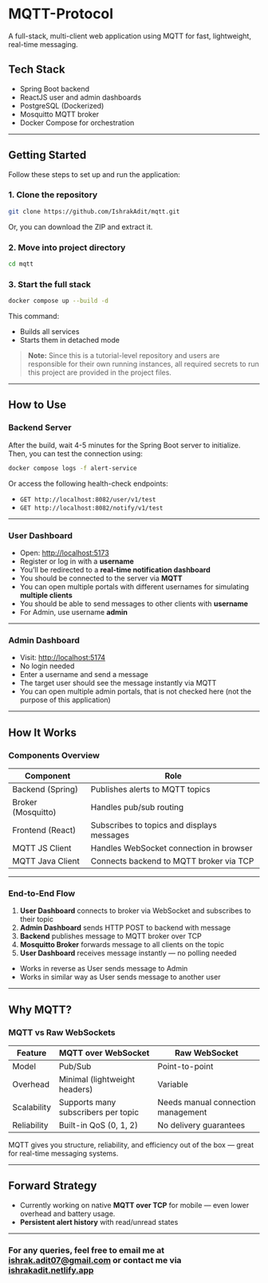 # MQTT-Protocol

A full-stack, multi-client web application using MQTT for fast, lightweight, real-time messaging.

## Tech Stack

- Spring Boot backend
- ReactJS user and admin dashboards
- PostgreSQL (Dockerized)
- Mosquitto MQTT broker
- Docker Compose for orchestration

---

## Getting Started

Follow these steps to set up and run the application:

### 1. Clone the repository

```bash
git clone https://github.com/IshrakAdit/mqtt.git
```

Or, you can download the ZIP and extract it.

### 2. Move into project directory

```bash
cd mqtt
```

### 3. Start the full stack

```bash
docker compose up --build -d
```

This command:

- Builds all services
- Starts them in detached mode

> **Note:** Since this is a tutorial-level repository and users are responsible for their own running instances, all required secrets to run this project are provided in the project files.

---

## How to Use

### Backend Server

After the build, wait 4-5 minutes for the Spring Boot server to initialize.
Then, you can test the connection using:

```bash
docker compose logs -f alert-service
```

Or access the following health-check endpoints:

- `GET http://localhost:8082/user/v1/test`
- `GET http://localhost:8082/notify/v1/test`

---

### User Dashboard

- Open: [http://localhost:5173](http://localhost:5173)
- Register or log in with a **username**
- You’ll be redirected to a **real-time notification dashboard**
- You should be connected to the server via **MQTT**
- You can open multiple portals with different usernames for simulating **multiple clients**
- You should be able to send messages to other clients with **username**
- For Admin, use username **admin**

---

### Admin Dashboard

- Visit: [http://localhost:5174](http://localhost:5174)
- No login needed
- Enter a username and send a message
- The target user should see the message instantly via MQTT
- You can open multiple admin portals, that is not checked here (not the purpose of this application)

---

## How It Works

### Components Overview

| Component          | Role                                       |
| ------------------ | ------------------------------------------ |
| Backend (Spring)   | Publishes alerts to MQTT topics            |
| Broker (Mosquitto) | Handles pub/sub routing                    |
| Frontend (React)   | Subscribes to topics and displays messages |
| MQTT JS Client     | Handles WebSocket connection in browser    |
| MQTT Java Client   | Connects backend to MQTT broker via TCP    |

---

### End-to-End Flow

1. **User Dashboard** connects to broker via WebSocket and subscribes to their topic
2. **Admin Dashboard** sends HTTP POST to backend with message
3. **Backend** publishes message to MQTT broker over TCP
4. **Mosquitto Broker** forwards message to all clients on the topic
5. **User Dashboard** receives message instantly — no polling needed

- Works in reverse as User sends message to Admin
- Works in similar way as User sends message to another user

---

## Why MQTT?

### MQTT vs Raw WebSockets

| Feature     | MQTT over WebSocket                 | Raw WebSocket                      |
| ----------- | ----------------------------------- | ---------------------------------- |
| Model       | Pub/Sub                             | Point-to-point                     |
| Overhead    | Minimal (lightweight headers)       | Variable                           |
| Scalability | Supports many subscribers per topic | Needs manual connection management |
| Reliability | Built-in QoS (0, 1, 2)              | No delivery guarantees             |

MQTT gives you structure, reliability, and efficiency out of the box — great for real-time messaging systems.

---

## Forward Strategy

- Currently working on native **MQTT over TCP** for mobile — even lower overhead and battery usage.
- **Persistent alert history** with read/unread states

---

### For any queries, feel free to email me at [ishrak.adit07@gmail.com](mailto:ishrak.adit07@gmail.com) or contact me via [ishrakadit.netlify.app](https://ishrakadit.netlify.app)
